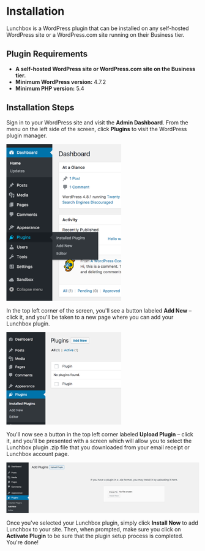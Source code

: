 # Installation

Lunchbox is a WordPress plugin that can be installed on any self-hosted WordPress site or a WordPress.com site running on their Business tier.

## Plugin Requirements

- **A self-hosted WordPress site or WordPress.com site on the Business tier.**
- **Minimum WordPress version:** 4.7.2
- **Minimum PHP version:** 5.4

## Installation Steps

Sign in to your WordPress site and visit the **Admin Dashboard**. From the menu on the left side of the screen, click **Plugins** to visit the WordPress plugin manager.

<img src="assets/images/installation/plugins-menu.png" title="Plugins Menu" width="300" />

In the top left corner of the screen, you'll see a button labeled **Add New** – click it, and you'll be taken to a new page where you can add your Lunchbox plugin.

<img src="assets/images/installation/add-new-plugin.png" title="Plugins Menu" width="300" />

You'll now see a button in the top left corner labeled **Upload Plugin** – click it, and you'll be presented with a screen which will allow you to select the Lunchbox plugin .zip file that you downloaded from your email receipt or Lunchbox account page.

<img src="assets/images/installation/upload-plugin.png" title="Plugins Menu" width="700" />

Once you've selected your Lunchbox plugin, simply click **Install Now** to add Lunchbox to your site. Then, when prompted, make sure you click on **Activate Plugin** to be sure that the plugin setup process is completed. You're done!

